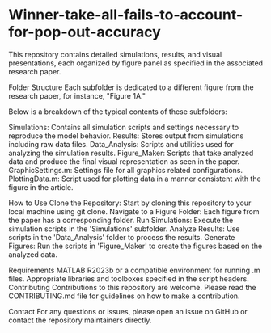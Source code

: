 # Winner-take-all-fails-to-account-for-pop-out-accuracy

This repository contains detailed simulations, results, and visual presentations, each organized by figure panel as specified in the associated research paper.

Folder Structure
Each subfolder is dedicated to a different figure from the research paper, for instance, "Figure 1A." 

Below is a breakdown of the typical contents of these subfolders:

Simulations: Contains all simulation scripts and settings necessary to reproduce the model behavior.
Results: Stores output from simulations including raw data files.
Data_Analysis: Scripts and utilities used for analyzing the simulation results.
Figure_Maker: Scripts that take analyzed data and produce the final visual representation as seen in the paper.
GraphicSettings.m: Settings file for all graphics related configurations.
PlottingData.m: Script used for plotting data in a manner consistent with the figure in the article.

How to Use
Clone the Repository: Start by cloning this repository to your local machine using git clone.
Navigate to a Figure Folder: Each figure from the paper has a corresponding folder.
Run Simulations: Execute the simulation scripts in the 'Simulations' subfolder.
Analyze Results: Use scripts in the 'Data_Analysis' folder to process the results.
Generate Figures: Run the scripts in 'Figure_Maker' to create the figures based on the analyzed data.

Requirements
MATLAB R2023b or a compatible environment for running .m files.
Appropriate libraries and toolboxes specified in the script headers.
Contributing
Contributions to this repository are welcome. Please read the CONTRIBUTING.md file for guidelines on how to make a contribution.


Contact
For any questions or issues, please open an issue on GitHub or contact the repository maintainers directly.
